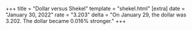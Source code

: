 +++
title = "Dollar versus Shekel"
template = "shekel.html"
[extra]
date = "January 30, 2022"
rate = "3.203"
delta = "On January 29, the dollar was 3.202. The dollar became 0.016% stronger."
+++
